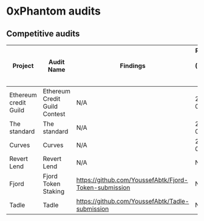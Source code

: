 # 0xPhantom audits

## Competitive audits

| Project | Audit Name | Findings | Release Date (YYYY-MM-DD)                                                                                                                            
|---|---|---|---|
| Ethereum credit Guild | Ethereum Credit Guild Contest | N/A |  2024-01-29 |
| The standard | The standard | N/A |  2024-02-15 |
| Curves | Curves | N/A |  2024-02-7 | 
| Revert Lend | Revert Lend | N/A |  N/A |
|Fjord| Fjord Token Staking | https://github.com/YoussefAbtk/Fjord-Token-submission |  N/A |
|Tadle| Tadle | https://github.com/YoussefAbtk/Tadle-submission |  N/A |

